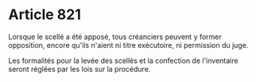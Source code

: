 # Article 821

Lorsque le scellé a été apposé, tous créanciers peuvent y former opposition, encore qu'ils n'aient ni titre exécutoire, ni permission du juge.

Les formalités pour la levée des scellés et la confection de l'inventaire seront réglées par les lois sur la procédure.
